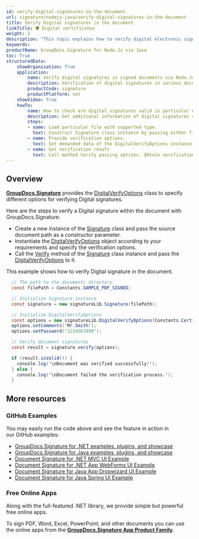 ```yaml
---
id: verify-digital-signatures-in-the-document
url: signature/nodejs-java/verify-digital-signatures-in-the-document
title: Verify Digital signatures in the document
linkTitle: 🛡 Digital certificates
weight: 2
description: "This topic explains how to verify digital electronic signatures with GroupDocs.Signature API."
keywords: 
productName: GroupDocs.Signature for Node.Js via Java 
toc: True
structuredData:
    showOrganization: True
    application:    
        name: Verify digital signatures in signed documents via Node.Js    
        description: Verification of digital signatures in various documents in convenient way with Node.Js language and GroupDocs.Signature for Node.Js via Java APIs
        productCode: signature
        productPlatform: net 
    showVideo: True
    howTo:
        name: How to check are digital signatures valid in particular document using Node.Js 
        description: Get additional information of digital signatures validation for any documents in Node.Js
        steps:
        - name: Load particular file with supported type.
          text: Construct Signature class instance by passing either file path or stream. 
        - name: Provide verification options. 
          text: Set demanded data of the DigitalVerifyOptions instance such as comment text and type of text verification.
        - name: Get verification result
          text: Call method Verify passing options. Obtain verification result whose property IsValid must be true if verification succeed.
---
```

## Overview
[**GroupDocs.Signature**](https://products.groupdocs.com/signature/nodejs-java) provides the [DigitalVerifyOptions](https://reference.groupdocs.com/signature/nodejs-java/com.groupdocs.signature.options/digitalverifyoptions) class to specify different options for verifying Digital signatures.

Here are the steps to verify a Digital signature within the document with GroupDocs.Signature:

* Create a new instance of the [Signature](https://reference.groupdocs.com/signature/nodejs-java/com.groupdocs.signature/signature) class and pass the source document path as a constructor parameter.
* Instantiate the [DigitalVerifyOptions](https://reference.groupdocs.com/signature/nodejs-java/com.groupdocs.signature.options/digitalverifyoptions) object according to your requirements and specify the verification options.
* Call the [Verify](https://reference.groupdocs.com/signature/nodejs-java/com.groupdocs.signature/signature/verify) method of the [Signature](https://reference.groupdocs.com/signature/nodejs-java/com.groupdocs.signature/signature) class instance and pass the [DigitalVerifyOptions](https://reference.groupdocs.com/signature/nodejs-java/com.groupdocs.signature.options/digitalverifyoptions) to it.

This example shows how to verify Digital signature in the document.

```csharp
  // The path to the documents directory.
  const filePath = Constants.SAMPLE_PDF_SIGNED; 

  // Initialize Signature instance
  const signature = new signatureLib.Signature(filePath);

  // Initialize DigitalVerifyOptions
  const options = new signatureLib.DigitalVerifyOptions(Constants.CertificatePfx);
  options.setComments('Mr.Smith');
  options.setPassword('1234567890');

  // Verify document signatures
  const result = signature.verify(options);

  if (result.isValid()) {
    console.log('\nDocument was verified successfully!');
  } else {
    console.log('\nDocument failed the verification process.');
  }
```


## More resources

### GitHub Examples

You may easily run the code above and see the feature in action in our GitHub examples:

* [GroupDocs.Signature for .NET 
examples, plugins, and showcase](https://github.com/groupdocs-signature/GroupDocs.Signature-for-.NET)
* [GroupDocs.Signature for Java examples, plugins, and showcase](https://github.com/groupdocs-signature/GroupDocs.Signature-for-Java)
* [Document Signature for .NET MVC UI Example](https://github.com/groupdocs-signature/GroupDocs.Signature-for-.NET-MVC)
* [Document Signature for .NET App WebForms UI Example](https://github.com/groupdocs-signature/GroupDocs.Signature-for-.NET-WebForms)
* [Document Signature for Java App Dropwizard UI Example](https://github.com/groupdocs-signature/GroupDocs.Signature-for-Java-Dropwizard)
* [Document Signature for Java Spring UI Example](https://github.com/groupdocs-signature/GroupDocs.Signature-for-Java-Spring)

### Free Online Apps

Along with the full-featured .NET library, we provide simple but powerful free online apps.

To sign PDF, Word, Excel, PowerPoint, and other documents you can use the online apps from the **[GroupDocs.Signature App Product Family](https://products.groupdocs.app/signature/family)**.
